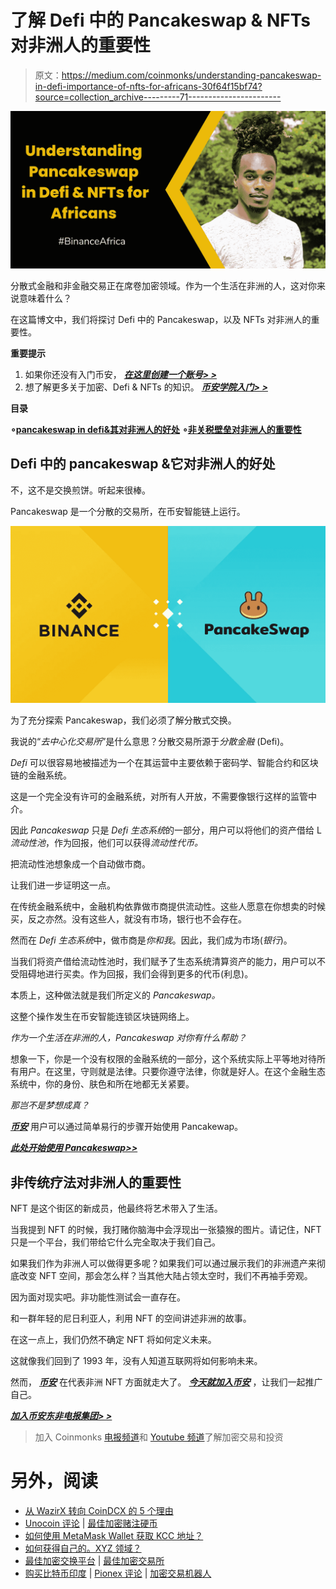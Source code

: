 # 了解 Defi 中的 Pancakeswap & NFTs 对非洲人的重要性

> 原文：<https://medium.com/coinmonks/understanding-pancakeswap-in-defi-importance-of-nfts-for-africans-30f64f15bf74?source=collection_archive---------71----------------------->

![](img/0453cf91e5647dfc3141b87bf1e93699.png)

分散式金融和非金融交易正在席卷加密领域。作为一个生活在非洲的人，这对你来说意味着什么？

在这篇博文中，我们将探讨 Defi 中的 Pancakeswap，以及 NFTs 对非洲人的重要性。

**重要提示**

1.  如果你还没有入门币安， [***在这里创建一个账号> >***](https://accounts.binance.com/en/register?ref=431277160)
2.  想了解更多关于加密、Defi & NFTs 的知识。 [***币安学院入门> >***](https://academy.binance.com/en)

**目录**

**∘**[**pancakeswap in defi&其对非洲人的好处**](#ee3d) **∘**[**非关税壁垒对非洲人的重要性**](#037c)

## Defi 中的 pancakeswap &它对非洲人的好处

不，这不是交换煎饼。听起来很棒。

Pancakeswap 是一个分散的交易所，在币安智能链上运行。

![](img/7f9c36373bbf370371303f1e0f266247.png)

为了充分探索 Pancakeswap，我们必须了解分散式交换。

我说的“*去中心化交易所*”是什么意思？分散交易所源于*分散金融* (Defi)。

*Defi* 可以很容易地被描述为一个在其运营中主要依赖于密码学、智能合约和区块链的金融系统。

这是一个完全没有许可的金融系统，对所有人开放，不需要像银行这样的监管中介。

因此 *Pancakeswap* 只是 *Defi 生态系统*的一部分，用户可以将他们的资产借给 L *流动性池*，作为回报，他们可以获得*流动性代币。*

把流动性池想象成一个自动做市商。

让我们进一步证明这一点。

在传统金融系统中，金融机构依靠做市商提供流动性。这些人愿意在你想卖的时候买，反之亦然。没有这些人，就没有市场，银行也不会存在。

然而在 *Defi 生态系统*中，做市商是*你和我*。因此，我们成为市场(*银行*)。

当我们将资产借给流动性池时，我们赋予了生态系统清算资产的能力，用户可以不受阻碍地进行买卖。作为回报，我们会得到更多的代币(利息)。

本质上，这种做法就是我们所定义的 *Pancakeswap。*

这整个操作发生在币安智能连锁区块链网络上。

*作为一个生活在非洲的人，Pancakeswap 对你有什么帮助？*

想象一下，你是一个没有权限的金融系统的一部分，这个系统实际上平等地对待所有用户。在这里，守则就是法律。只要你遵守法律，你就是好人。在这个金融生态系统中，你的身份、肤色和所在地都无关紧要。

*那岂不是梦想成真？*

[***币安***](https://accounts.binance.com/en/register?ref=431277160) 用户可以通过简单易行的步骤开始使用 Pancakewap。

[***此处开始使用 Pancakeswap>>***](https://www.binance.com/en/how-to-buy/pancakeswap)

## 非传统疗法对非洲人的重要性

NFT 是这个街区的新成员，他最终将艺术带入了生活。

当我提到 NFT 的时候，我打赌你脑海中会浮现出一张猿猴的图片。请记住，NFT 只是一个平台，我们带给它什么完全取决于我们自己。

如果我们作为非洲人可以做得更多呢？如果我们可以通过展示我们的非洲遗产来彻底改变 NFT 空间，那会怎么样？当其他大陆占领太空时，我们不再袖手旁观。

因为面对现实吧。非功能性测试会一直存在。

和一群年轻的尼日利亚人，利用 NFT 的空间讲述非洲的故事。

在这一点上，我们仍然不确定 NFT 将如何定义未来。

这就像我们回到了 1993 年，没有人知道互联网将如何影响未来。

然而， [***币安***](https://accounts.binance.com/en/register?ref=431277160) 在代表非洲 NFT 方面就走大了。 [***今天就加入币安***](https://accounts.binance.com/en/register?ref=431277160) ，让我们一起推广自己。

[***加入币安东非电报集团> >***](https://t.me/BinanceEastAfrica)

> 加入 Coinmonks [电报频道](https://t.me/coincodecap)和 [Youtube 频道](https://www.youtube.com/c/coinmonks/videos)了解加密交易和投资

# 另外，阅读

*   [从 WazirX 转向 CoinDCX 的 5 个理由](https://coincodecap.com/reasons-to-switch-from-wazirx-to-coindcx)
*   [Unocoin 评论](https://coincodecap.com/unocoin-review) | [最佳加密赌注硬币](https://coincodecap.com/best-crypto-staking-coins)
*   [如何使用 MetaMask Wallet 获取 KCC 地址？](https://coincodecap.com/kcc-address-metamask)
*   [如何获得自己的。XYZ 领域？](https://coincodecap.com/xyz-domain)
*   [最佳加密交换平台](https://coincodecap.com/best-crypto-swap-platforms) | [最佳加密交易所](https://coincodecap.com/crypto-exchange)
*   [购买比特币印度](/coinmonks/buy-bitcoin-in-india-feb50ddfef94) | [Pionex 评论](/coinmonks/pionex-review-exchange-with-crypto-trading-bot-1e459d0191ea) | [加密交易机器人](/coinmonks/crypto-trading-bot-c2ffce8acb2a)